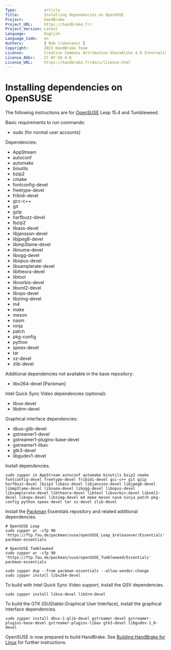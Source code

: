 ```yaml
---
Type:            article
Title:           Installing dependencies on OpenSUSE
Project:         HandBrake
Project_URL:     https://handbrake.fr/
Project_Version: Latest
Language:        English
Language_Code:   en
Authors:         [ Rob (robxnano) ]
Copyright:       2023 HandBrake Team
License:         Creative Commons Attribution-ShareAlike 4.0 International
License_Abbr:    CC BY-SA 4.0
License_URL:     https://handbrake.fr/docs/license.html
---
```


Installing dependencies on OpenSUSE
=================================

The following instructions are for [OpenSUSE](https://opensuse.org) Leap 15.4 and Tumbleweed.

Basic requirements to run commands:

- sudo (for normal user accounts)

Dependencies:

- AppStream
- autoconf
- automake
- binutils
- bzip2
- cmake
- fontconfig-devel
- freetype-devel
- fribidi-devel
- gcc-c++
- git
- gzip
- harfbuzz-devel
- lbzip2
- libass-devel
- libjansson-devel
- libjpeg8-devel
- libmp3lame-devel
- libnuma-devel
- libogg-devel
- libopus-devel
- libsamplerate-devel
- libtheora-devel
- libtool
- libvorbis-devel
- libxml2-devel
- libvpx-devel
- libzimg-devel
- m4
- make
- meson
- nasm
- ninja
- patch
- pkg-config
- python
- speex-devel
- tar
- xz-devel
- zlib-devel

Additional dependencies not available in the base repository:

- libx264-devel [Packman]

Intel Quick Sync Video dependencies (optional):

- libva-devel
- libdrm-devel

Graphical interface dependencies:

- dbus-glib-devel
- gstreamer1-devel
- gstreamer1-plugins-base-devel
- gstreamer1-libav
- gtk3-devel
- libgudev1-devel

Install dependencies.

    sudo zypper in AppStream autoconf automake binutils bzip2 cmake fontconfig-devel freetype-devel fribidi-devel gcc-c++ git gzip harfbuzz-devel lbzip2 libass-devel libjansson-devel libjpeg8-devel libmp3lame-devel libnuma-devel libogg-devel libopus-devel libsamplerate-devel libtheora-devel libtool libvorbis-devel libxml2-devel libvpx-devel libzimg-devel m4 make meson nasm ninja patch pkg-config python speex-devel tar xz-devel zlib-devel
    
Install the [Packman](https://en.opensuse.org/Additional_package_repositories) Essentials repository and related additional dependencies.

    # OpenSUSE Leap
    sudo zypper ar -cfp 90 'https://ftp.fau.de/packman/suse/openSUSE_Leap_$releasever/Essentials' packman-essentials
    
    # OpenSUSE Tumbleweed
    sudo zypper ar -cfp 90 'https://ftp.fau.de/packman/suse/openSUSE_Tumbleweed/Essentials' packman-essentials
    
    sudo zypper dup --from packman-essentials --allow-vendor-change
    sudo zypper install libx264-devel

To build with Intel Quick Sync Video support, install the QSV dependencies.

    sudo zypper install libva-devel libdrm-devel

To build the GTK [GUI](abbr:Graphical User Interface), install the graphical interface dependencies.

    sudo zypper install dbus-1-glib-devel gstreamer-devel gstreamer-plugins-base-devel gstreamer-plugins-libav gtk3-devel libgudev-1_0-devel

OpenSUSE is now prepared to build HandBrake. See [Building HandBrake for Linux](build-linux.html) for further instructions.
